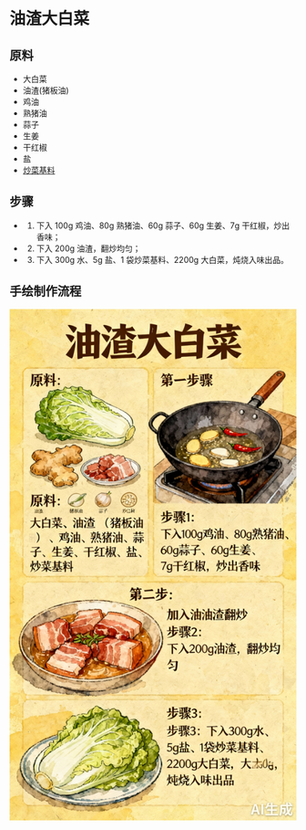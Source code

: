 # 油渣大白菜

## 原料
- 大白菜
- 油渣(猪板油)
- 鸡油
- 熟猪油
- 蒜子
- 生姜
- 干红椒
- 盐
- [炒菜基料](/配料/炒菜基料.md)

## 步骤
- 1. 下入 100g 鸡油、80g 熟猪油、60g 蒜子、60g 生姜、7g 干红椒，炒出香味；
- 2. 下入 200g 油渣，翻炒均匀；
- 3. 下入 300g 水、5g 盐、1 袋炒菜基料、2200g 大白菜，炖烧入味出品。

## 手绘制作流程

![手绘制作流程](../images/炒菜/油渣大白菜.jpg)
